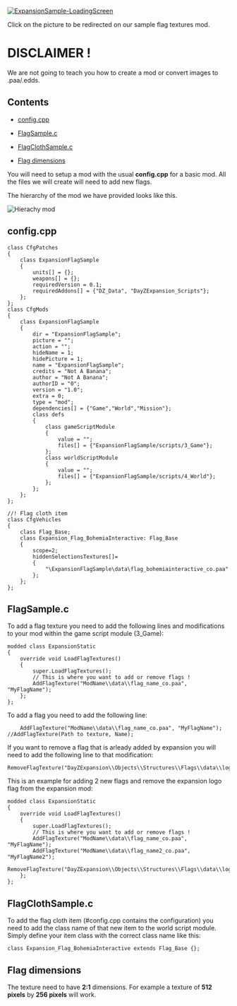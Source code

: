 [![ExpansionSample-LoadingScreen](https://steamuserimages-a.akamaihd.net/ugc/1284039142817792009/810FC4F940938729C815A2051A12CE3CAD65AB53/)](https://steamcommunity.com/sharedfiles/filedetails/?id=2156696101)

Click on the picture to be redirected on our sample flag textures mod.

# DISCLAIMER !

We are not going to teach you how to create a mod or convert images to .paa/.edds.

## Contents

- [config.cpp](#configcpp)

- [FlagSample.c](#flagsamplec)

- [FlagClothSample.c](#flagclothsamplec)

- [Flag dimensions](#flag-dimensions)

You will need to setup a mod with the usual **config.cpp** for a basic mod. All the files we will create will need to add new flags.

The hierarchy of the mod we have provided looks like this.

![Hierachy mod](https://i.imgur.com/lV22bA9.png)

## config.cpp
	class CfgPatches
	{
		class ExpansionFlagSample
		{
			units[] = {};
			weapons[] = {};
			requiredVersion = 0.1;
			requiredAddons[] = {"DZ_Data", "DayZExpansion_Scripts"};
		};
	};
	class CfgMods
	{
		class ExpansionFlagSample
		{
			dir = "ExpansionFlagSample";
			picture = "";
			action = "";
			hideName = 1;
			hidePicture = 1;
			name = "ExpansionFlagSample";
			credits = "Not A Banana";
			author = "Not A Banana";
			authorID = "0";
			version = "1.0";
			extra = 0;
			type = "mod";
			dependencies[] = {"Game","World","Mission"};
			class defs
			{
				class gameScriptModule
				{
					value = "";
					files[] = {"ExpansionFlagSample/scripts/3_Game"};
				};
				class worldScriptModule
				{
					value = "";
					files[] = {"ExpansionFlagSample/scripts/4_World"};
				};
			};
		};
	};

	//! Flag cloth item
	class CfgVehicles
	{
		class Flag_Base;
		class Expansion_Flag_BohemiaInteractive: Flag_Base
		{
			scope=2;
			hiddenSelectionsTextures[]=
			{
				"\ExpansionFlagSample\data\flag_bohemiainteractive_co.paa"
			};
		};
	};

## FlagSample.c
To add a flag texture you need to add the following lines and modifications to your mod within the game script module (3_Game):

	modded class ExpansionStatic
	{
		override void LoadFlagTextures()
		{
			super.LoadFlagTextures();
			// This is where you want to add or remove flags !
			AddFlagTexture("ModName\\data\\flag_name_co.paa", "MyFlagName");
		};
	};
To add a flag you need to add the following line:

        AddFlagTexture("ModName\\data\\flag_name_co.paa", "MyFlagName"); //AddFlagTexture(Path to texture, Name);

If you want to remove a flag that is arleady added by expansion you will need to add the following line to that modification:

	RemoveFlagTexture("DayZExpansion\\Objects\\Structures\\Flags\\data\\logos\\flag_expansion_co.paa");

This is an example for adding 2 new flags and remove the expansion logo flag from the expansion mod:

	modded class ExpansionStatic
	{
		override void LoadFlagTextures()
		{
			super.LoadFlagTextures();
			// This is where you want to add or remove flags !
			AddFlagTexture("ModName\\data\\flag_name_co.paa", "MyFlagName");
			AddFlagTexture("ModName\\data\\flag_name2_co.paa", "MyFlagName2");
			RemoveFlagTexture("DayZExpansion\\Objects\\Structures\\Flags\\data\\logos\\flag_expansion_co.paa");
		};
	};

## FlagClothSample.c
To add the flag cloth item (#config.cpp contains the configuration) you need to add the class name of that new item to the world script module.
Simply define your item class with the correct class name like this:

	class Expansion_Flag_BohemiaInteractive extends Flag_Base {};

## Flag dimensions

The texture need to have **2:1** dimensions. For example a texture of **512 pixels** by **256 pixels** will work.
